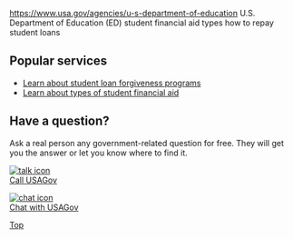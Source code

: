 

https://www.usa.gov/agencies/u-s-department-of-education
U.S. Department of Education (ED)
student financial aid types
how to repay student loans

Popular services  
----------------  

* [Learn about student loan forgiveness programs](https://www.usa.gov/repaying-student-loan)  
* [Learn about types of student financial aid](https://www.usa.gov/student-aid)  

Have a question?  
----------------  

Ask a real person any government-related question for free. They will get you the answer or let you know where to find it.  

[![talk icon](https://www.usa.gov/themes/custom/usagov/images/ICONS_talk.png)  
Call USAGov](https://www.usa.gov/phone)  

[![chat icon](https://www.usa.gov/themes/custom/usagov/images/ICONS_chat.png)  
Chat with USAGov](https://www.usa.gov/chat)  

[Top](#main-content)
